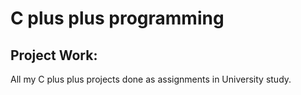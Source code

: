 # C plus plus programming

## Project Work: 
All my C plus plus projects done as assignments in University study.